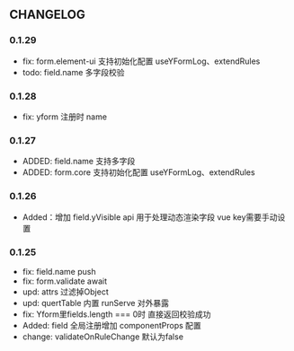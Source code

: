 ## CHANGELOG

### 0.1.29

- fix: form.element-ui 支持初始化配置 useYFormLog、extendRules
- todo: field.name 多字段校验

### 0.1.28

- fix: yform 注册时 name

### 0.1.27

- ADDED: field.name 支持多字段
- ADDED: form.core 支持初始化配置 useYFormLog、extendRules

### 0.1.26

- Added：增加 field.yVisible api 用于处理动态渲染字段 vue key需要手动设置

### 0.1.25
 - fix: field.name push
 - fix: form.validate await
 - upd: attrs 过滤掉Object
 - upd: quertTable 内置 runServe 对外暴露
 - fix: Yform里fields.length === 0时 直接返回校验成功
 - Added: field 全局注册增加 componentProps 配置
 - change: validateOnRuleChange 默认为false